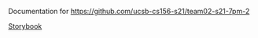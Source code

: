 ---
---

Documentation for <https://github.com/ucsb-cs156-s21/team02-s21-7pm-2>

[Storybook](storybook)
